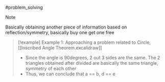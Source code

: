 #problem_solving 
>[!note]
>Basically obtaining another piece of information based on reflection/symmetry, basically buy one get one free


>[!example] Example 1: Approaching a problem related to Circle,  [[Inscribed Angle Theorem.excalidraw]]
>- Since the angle is 90degrees, 2 out 3 sides are the same. The 2 triangles obtained after divided are basically the same triangle, symmetry of each other
>- Thus, we can conclude that a == b, d == e